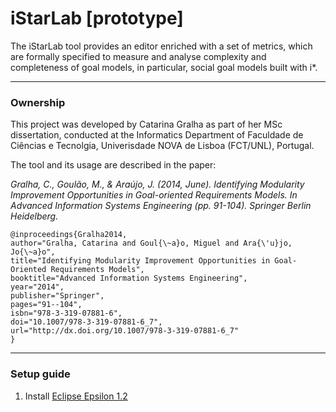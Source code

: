 # iStarLab [prototype]

The iStarLab tool provides an editor enriched with a set of metrics, which are formally specified to measure and analyse complexity and completeness of goal models, in particular, social goal models built with i*. 

---
### Ownership
This project was developed by Catarina Gralha as part of her MSc dissertation, conducted at the Informatics Department of Faculdade de Ciências e Tecnolgia, Univerisdade NOVA de Lisboa (FCT/UNL), Portugal.

The tool and its usage are described in the paper:

*Gralha, C., Goulão, M., & Araújo, J. (2014, June). Identifying Modularity Improvement Opportunities in Goal-oriented Requirements Models. In Advanced Information Systems Engineering (pp. 91-104). Springer Berlin Heidelberg.*

``` 
@inproceedings{Gralha2014,
author="Gralha, Catarina and Goul{\~a}o, Miguel and Ara{\'u}jo, Jo{\~a}o",
title="Identifying Modularity Improvement Opportunities in Goal-Oriented Requirements Models",
booktitle="Advanced Information Systems Engineering",
year="2014",
publisher="Springer",
pages="91--104",
isbn="978-3-319-07881-6",
doi="10.1007/978-3-319-07881-6_7",
url="http://dx.doi.org/10.1007/978-3-319-07881-6_7"
}
```

___

### Setup guide
1. Install [Eclipse Epsilon 1.2](http://www.eclipse.org/epsilon/download/?version=1.2)

